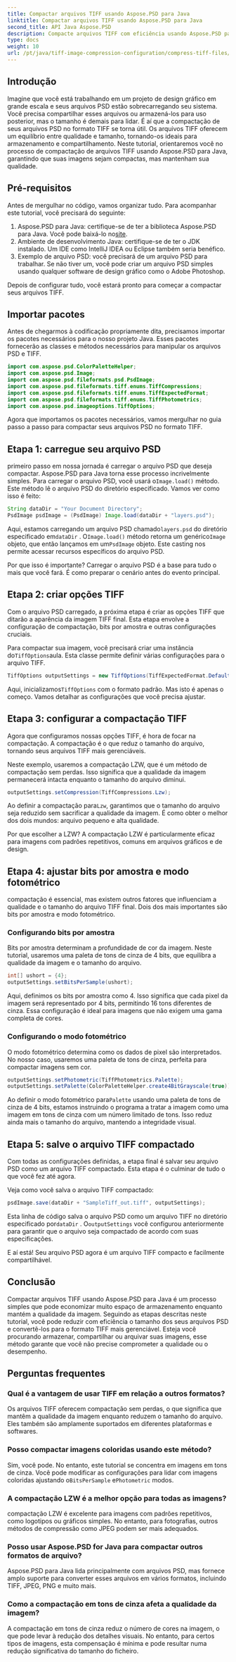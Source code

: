 ```yaml
---
title: Compactar arquivos TIFF usando Aspose.PSD para Java
linktitle: Compactar arquivos TIFF usando Aspose.PSD para Java
second_title: API Java Aspose.PSD
description: Compacte arquivos TIFF com eficiência usando Aspose.PSD para Java sem sacrificar a qualidade. Siga nosso guia detalhado para agilizar seu fluxo de trabalho.
type: docs
weight: 10
url: /pt/java/tiff-image-compression-configuration/compress-tiff-files/
---
```

## Introdução

Imagine que você está trabalhando em um projeto de design gráfico em grande escala e seus arquivos PSD estão sobrecarregando seu sistema. Você precisa compartilhar esses arquivos ou armazená-los para uso posterior, mas o tamanho é demais para lidar. É aí que a compactação de seus arquivos PSD no formato TIFF se torna útil. Os arquivos TIFF oferecem um equilíbrio entre qualidade e tamanho, tornando-os ideais para armazenamento e compartilhamento. Neste tutorial, orientaremos você no processo de compactação de arquivos TIFF usando Aspose.PSD para Java, garantindo que suas imagens sejam compactas, mas mantenham sua qualidade.

## Pré-requisitos

Antes de mergulhar no código, vamos organizar tudo. Para acompanhar este tutorial, você precisará do seguinte:

1.  Aspose.PSD para Java: certifique-se de ter a biblioteca Aspose.PSD para Java. Você pode baixá-lo no[site](https://releases.aspose.com/psd/java/).
2. Ambiente de desenvolvimento Java: certifique-se de ter o JDK instalado. Um IDE como IntelliJ IDEA ou Eclipse também seria benéfico.
3. Exemplo de arquivo PSD: você precisará de um arquivo PSD para trabalhar. Se não tiver um, você pode criar um arquivo PSD simples usando qualquer software de design gráfico como o Adobe Photoshop.

Depois de configurar tudo, você estará pronto para começar a compactar seus arquivos TIFF.

## Importar pacotes

Antes de chegarmos à codificação propriamente dita, precisamos importar os pacotes necessários para o nosso projeto Java. Esses pacotes fornecerão as classes e métodos necessários para manipular os arquivos PSD e TIFF.

```java
import com.aspose.psd.ColorPaletteHelper;
import com.aspose.psd.Image;
import com.aspose.psd.fileformats.psd.PsdImage;
import com.aspose.psd.fileformats.tiff.enums.TiffCompressions;
import com.aspose.psd.fileformats.tiff.enums.TiffExpectedFormat;
import com.aspose.psd.fileformats.tiff.enums.TiffPhotometrics;
import com.aspose.psd.imageoptions.TiffOptions;
```

Agora que importamos os pacotes necessários, vamos mergulhar no guia passo a passo para compactar seus arquivos PSD no formato TIFF.

## Etapa 1: carregue seu arquivo PSD

primeiro passo em nossa jornada é carregar o arquivo PSD que deseja compactar. Aspose.PSD para Java torna esse processo incrivelmente simples.
 Para carregar o arquivo PSD, você usará o`Image.load()` método. Este método lê o arquivo PSD do diretório especificado. Vamos ver como isso é feito:

```java
String dataDir = "Your Document Directory";
PsdImage psdImage = (PsdImage) Image.load(dataDir + "layers.psd");
```

 Aqui, estamos carregando um arquivo PSD chamado`layers.psd` do diretório especificado em`dataDir` . O`Image.load()` método retorna um genérico`Image` objeto, que então lançamos em um`PsdImage` objeto. Este casting nos permite acessar recursos específicos do arquivo PSD.

Por que isso é importante? Carregar o arquivo PSD é a base para tudo o mais que você fará. É como preparar o cenário antes do evento principal.

## Etapa 2: criar opções TIFF

Com o arquivo PSD carregado, a próxima etapa é criar as opções TIFF que ditarão a aparência da imagem TIFF final. Esta etapa envolve a configuração de compactação, bits por amostra e outras configurações cruciais.

 Para compactar sua imagem, você precisará criar uma instância do`TiffOptions`aula. Esta classe permite definir várias configurações para o arquivo TIFF.

```java
TiffOptions outputSettings = new TiffOptions(TiffExpectedFormat.Default);
```

 Aqui, inicializamos`TiffOptions` com o formato padrão. Mas isto é apenas o começo. Vamos detalhar as configurações que você precisa ajustar.

## Etapa 3: configurar a compactação TIFF

Agora que configuramos nossas opções TIFF, é hora de focar na compactação. A compactação é o que reduz o tamanho do arquivo, tornando seus arquivos TIFF mais gerenciáveis.

Neste exemplo, usaremos a compactação LZW, que é um método de compactação sem perdas. Isso significa que a qualidade da imagem permanecerá intacta enquanto o tamanho do arquivo diminui.

```java
outputSettings.setCompression(TiffCompressions.Lzw);
```

 Ao definir a compactação para`Lzw`, garantimos que o tamanho do arquivo seja reduzido sem sacrificar a qualidade da imagem. É como obter o melhor dos dois mundos: arquivo pequeno e alta qualidade.

Por que escolher a LZW? A compactação LZW é particularmente eficaz para imagens com padrões repetitivos, comuns em arquivos gráficos e de design.

## Etapa 4: ajustar bits por amostra e modo fotométrico

compactação é essencial, mas existem outros fatores que influenciam a qualidade e o tamanho do arquivo TIFF final. Dois dos mais importantes são bits por amostra e modo fotométrico.

### Configurando bits por amostra

Bits por amostra determinam a profundidade de cor da imagem. Neste tutorial, usaremos uma paleta de tons de cinza de 4 bits, que equilibra a qualidade da imagem e o tamanho do arquivo.

```java
int[] ushort = {4};  
outputSettings.setBitsPerSample(ushort);
```

Aqui, definimos os bits por amostra como 4. Isso significa que cada pixel da imagem será representado por 4 bits, permitindo 16 tons diferentes de cinza. Essa configuração é ideal para imagens que não exigem uma gama completa de cores.

### Configurando o modo fotométrico

O modo fotométrico determina como os dados de pixel são interpretados. No nosso caso, usaremos uma paleta de tons de cinza, perfeita para compactar imagens sem cor.

```java
outputSettings.setPhotometric(TiffPhotometrics.Palette);
outputSettings.setPalette(ColorPaletteHelper.create4BitGrayscale(true));
```

 Ao definir o modo fotométrico para`Palette` usando uma paleta de tons de cinza de 4 bits, estamos instruindo o programa a tratar a imagem como uma imagem em tons de cinza com um número limitado de tons. Isso reduz ainda mais o tamanho do arquivo, mantendo a integridade visual.

## Etapa 5: salve o arquivo TIFF compactado

Com todas as configurações definidas, a etapa final é salvar seu arquivo PSD como um arquivo TIFF compactado. Esta etapa é o culminar de tudo o que você fez até agora.

Veja como você salva o arquivo TIFF compactado:

```java
psdImage.save(dataDir + "SampleTiff_out.tiff", outputSettings);
```

 Esta linha de código salva o arquivo PSD como um arquivo TIFF no diretório especificado por`dataDir` . O`outputSettings` você configurou anteriormente para garantir que o arquivo seja compactado de acordo com suas especificações.

E aí está! Seu arquivo PSD agora é um arquivo TIFF compacto e facilmente compartilhável.

## Conclusão

Compactar arquivos TIFF usando Aspose.PSD para Java é um processo simples que pode economizar muito espaço de armazenamento enquanto mantém a qualidade da imagem. Seguindo as etapas descritas neste tutorial, você pode reduzir com eficiência o tamanho dos seus arquivos PSD e convertê-los para o formato TIFF mais gerenciável. Esteja você procurando armazenar, compartilhar ou arquivar suas imagens, esse método garante que você não precise comprometer a qualidade ou o desempenho.

## Perguntas frequentes

### Qual é a vantagem de usar TIFF em relação a outros formatos?

Os arquivos TIFF oferecem compactação sem perdas, o que significa que mantêm a qualidade da imagem enquanto reduzem o tamanho do arquivo. Eles também são amplamente suportados em diferentes plataformas e softwares.

### Posso compactar imagens coloridas usando este método?

 Sim, você pode. No entanto, este tutorial se concentra em imagens em tons de cinza. Você pode modificar as configurações para lidar com imagens coloridas ajustando o`BitsPerSample` e`Photometric` modos.

### A compactação LZW é a melhor opção para todas as imagens?

compactação LZW é excelente para imagens com padrões repetitivos, como logotipos ou gráficos simples. No entanto, para fotografias, outros métodos de compressão como JPEG podem ser mais adequados.

### Posso usar Aspose.PSD for Java para compactar outros formatos de arquivo?

Aspose.PSD para Java lida principalmente com arquivos PSD, mas fornece amplo suporte para converter esses arquivos em vários formatos, incluindo TIFF, JPEG, PNG e muito mais.

### Como a compactação em tons de cinza afeta a qualidade da imagem?

A compactação em tons de cinza reduz o número de cores na imagem, o que pode levar à redução dos detalhes visuais. No entanto, para certos tipos de imagens, esta compensação é mínima e pode resultar numa redução significativa do tamanho do ficheiro.